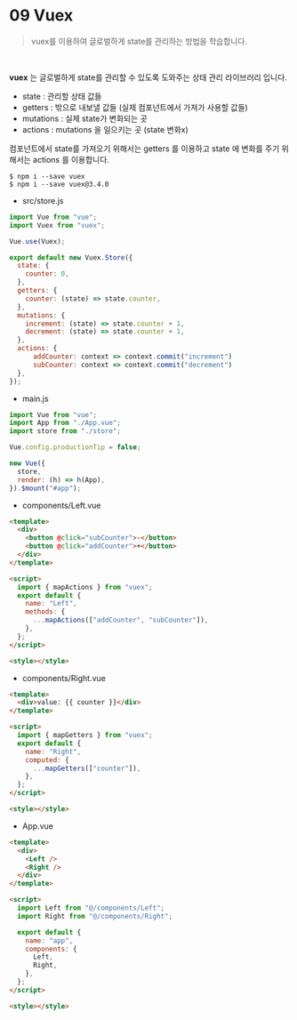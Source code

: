 # 09 Vuex

> vuex를 이용하여 글로벌하게 state를 관리하는 방법을 학습합니다.

<br/>

**vuex** 는 글로벌하게 state를 관리할 수 있도록 도와주는 상태 관리 라이브러리 입니다.

- state : 관리할 상태 값들
- getters : 밖으로 내보낼 값들 (실제 컴포넌트에서 가져가 사용할 값들)
- mutations : 실제 state가 변화되는 곳
- actions : mutations 을 일으키는 곳 (state 변화x)

컴포넌트에서 state를 가져오기 위해서는 getters 를 이용하고 state 에 변화를 주기 위해서는 actions 를 이용합니다.

```
$ npm i --save vuex
$ npm i --save vuex@3.4.0
```

- src/store.js

```javascript
import Vue from "vue";
import Vuex from "vuex";

Vue.use(Vuex);

export default new Vuex.Store({
  state: {
    counter: 0,
  },
  getters: {
    counter: (state) => state.counter,
  },
  mutations: {
    increment: (state) => state.counter + 1,
    decrement: (state) => state.counter + 1,
  },
  actions: {
      addCounter: context => context.commit("increment")
      subCounter: context => context.commit("decrement")
  },
});
```

- main.js

```javascript
import Vue from "vue";
import App from "./App.vue";
import store from "./store";

Vue.config.productionTip = false;

new Vue({
  store,
  render: (h) => h(App),
}).$mount("#app");
```

- components/Left.vue

```html
<template>
  <div>
    <button @click="subCounter">-</button>
    <button @click="addCounter">+</button>
  </div>
</template>

<script>
  import { mapActions } from "vuex";
  export default {
    name: "Left",
    methods: {
      ...mapActions(["addCounter", "subCounter"]),
    },
  };
</script>

<style></style>
```

- components/Right.vue

```html
<template>
  <div>value: {{ counter }}</div>
</template>

<script>
  import { mapGetters } from "vuex";
  export default {
    name: "Right",
    computed: {
      ...mapGetters(["counter"]),
    },
  };
</script>

<style></style>
```

- App.vue

```html
<template>
  <div>
    <Left />
    <Right />
  </div>
</template>

<script>
  import Left from "@/components/Left";
  import Right from "@/components/Right";

  export default {
    name: "app",
    components: {
      Left,
      Right,
    },
  };
</script>

<style></style>
```

<br />
<br />
